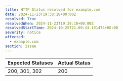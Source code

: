 ```yaml
---
title: HTTP Status resolved for example.com
date: 2024-11-23T19:38:18+00:00Z
resolved: True
resolvedWhen: 2024-11-23T19:38:18+00:00Z
resolvedStartTime: 2024-10-25T21:09:43.191474+00:00
severity: notice
affected:
  - example.com
section: issue
---
```


| Expected Statuses | Actual Status  |
|-------------------|----------------|
| 200, 301, 302 | 200 |
